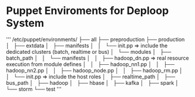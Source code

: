 Puppet Enviroments for Deploop System
=====================================

'''
/etc/puppet/environments/
├── all
├── preproduction
├── production
│   ├── extdata
│   ├── manifests
│   │   └── init.pp => include the dedicated clusters (batch, realtime or bus)
│   └── modules
│       ├── batch_path
│       │   └── manifests
│       │       ├── hadoop_dn.pp => real resource execution from module defines
│       │       ├── hadoop_nn1.pp
│       │       ├── hadoop_nn2.pp
│       │       ├── hadoop_node.pp
│       │       ├── hadoop_rm.pp
│       │       └── init.pp => include the host roles
│       ├── realtime_path
│       ├── bus_path
│       ├── hadoop
│       ├── hbase
│       ├── kafka
│       ├── spark 
│       └── storm
└── test
'''
